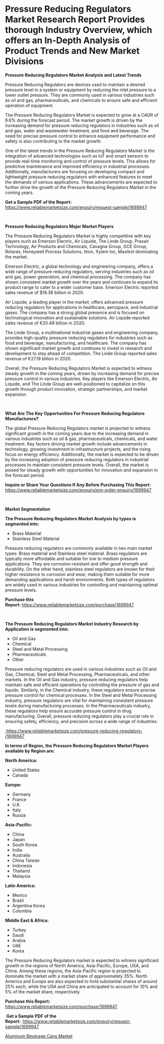 <p><h1>Pressure Reducing Regulators Market Research Report Provides thorough Industry Overview, which offers an In-Depth Analysis of Product Trends and New Market Divisions</h1></p><p><strong>Pressure Reducing Regulators Market Analysis and Latest Trends</strong></p>
<p><p>Pressure Reducing Regulators are devices used to maintain a desired pressure level in a system or equipment by reducing the inlet pressure to a lower outlet pressure. They are commonly used in various industries such as oil and gas, pharmaceuticals, and chemicals to ensure safe and efficient operation of equipment.</p><p>The Pressure Reducing Regulators Market is expected to grow at a CAGR of 6.6% during the forecast period. The market growth is driven by the increasing demand for pressure reducing regulators in industries such as oil and gas, water and wastewater treatment, and food and beverage. The need for precise pressure control to enhance equipment performance and safety is also contributing to the market growth.</p><p>One of the latest trends in the Pressure Reducing Regulators Market is the integration of advanced technologies such as IoT and smart sensors to provide real-time monitoring and control of pressure levels. This allows for predictive maintenance and improved efficiency in industrial processes. Additionally, manufacturers are focusing on developing compact and lightweight pressure reducing regulators with enhanced features to meet the demands of various applications. These advancements are expected to further drive the growth of the Pressure Reducing Regulators Market in the coming years.</p></p>
<p><strong>Get a Sample PDF of the Report:&nbsp;</strong> <a href="https://www.reliablemarketsize.com/enquiry/request-sample/1699947">https://www.reliablemarketsize.com/enquiry/request-sample/1699947</a></p>
<p>&nbsp;</p>
<p><strong>Pressure Reducing Regulators Major Market Players</strong></p>
<p><p>The Pressure Reducing Regulators Market is highly competitive with key players such as Emerson Electric, Air Liquide, The Linde Group, Praxair Technology, Air Products and Chemicals, Cavagna Group, GCE Group, Rotarex, Honeywell Process Solutions, Itron, Xylem Inc, Maxitrol dominating the market.</p><p>Emerson Electric, a global technology and engineering company, offers a wide range of pressure reducing regulators, serving industries such as oil and gas, power generation, and chemical processing. The company has shown consistent market growth over the years and continues to expand its product range to cater to a wider customer base. Emerson Electric reported sales revenue of $18.36 billion in 2020.</p><p>Air Liquide, a leading player in the market, offers advanced pressure reducing regulators for applications in healthcare, aerospace, and industrial gases. The company has a strong global presence and is focused on technological innovation and sustainable solutions. Air Liquide reported sales revenue of €20.48 billion in 2020.</p><p>The Linde Group, a multinational industrial gases and engineering company, provides high-quality pressure reducing regulators for industries such as food and beverage, manufacturing, and healthcare. The company has shown significant market growth and continues to invest in research and development to stay ahead of competition. The Linde Group reported sales revenue of €27.19 billion in 2020.</p><p>Overall, the Pressure Reducing Regulators Market is expected to witness steady growth in the coming years, driven by increasing demand for precise pressure control in various industries. Key players like Emerson Electric, Air Liquide, and The Linde Group are well-positioned to capitalize on this growth through product innovation, strategic partnerships, and market expansion.</p></p>
<p>&nbsp;</p>
<p><strong>What Are The Key Opportunities For Pressure Reducing Regulators Manufacturers?</strong></p>
<p><p>The global Pressure Reducing Regulators market is projected to witness significant growth in the coming years due to the increasing demand in various industries such as oil & gas, pharmaceuticals, chemicals, and water treatment. Key factors driving market growth include advancements in technology, growing investment in infrastructure projects, and the rising focus on energy efficiency. Additionally, the market is expected to be driven by the increasing adoption of pressure reducing regulators in industrial processes to maintain consistent pressure levels. Overall, the market is poised for steady growth with opportunities for innovation and expansion in the forecast period.</p></p>
<p><strong>Inquire or Share Your Questions If Any Before Purchasing This Report:</strong> <a href="https://www.reliablemarketsize.com/enquiry/pre-order-enquiry/1699947">https://www.reliablemarketsize.com/enquiry/pre-order-enquiry/1699947</a></p>
<p>&nbsp;</p>
<p><strong>Market Segmentation</strong></p>
<p><strong>The Pressure Reducing Regulators Market Analysis by types is segmented into:</strong></p>
<p><ul><li>Brass Material</li><li>Stainless Steel Material</li></ul></p>
<p><p>Pressure reducing regulators are commonly available in two main market types: Brass material and Stainless steel material. Brass regulators are typically more affordable and suitable for low to medium pressure applications. They are corrosion-resistant and offer good strength and durability. On the other hand, stainless steel regulators are known for their higher resistance to corrosion and wear, making them suitable for more demanding applications and harsh environments. Both types of regulators are widely used in various industries for controlling and maintaining optimal pressure levels.</p></p>
<p><strong>Purchase this Report:&nbsp;</strong><a href="https://www.reliablemarketsize.com/purchase/1699947">https://www.reliablemarketsize.com/purchase/1699947</a></p>
<p>&nbsp;</p>
<p><strong>The Pressure Reducing Regulators Market Industry Research by Application is segmented into:</strong></p>
<p><ul><li>Oil and Gas</li><li>Chemical</li><li>Steel and Metal Processing</li><li>Pharmaceuticals</li><li>Other</li></ul></p>
<p><p>Pressure reducing regulators are used in various industries such as Oil and Gas, Chemical, Steel and Metal Processing, Pharmaceuticals, and other markets. In the Oil and Gas industry, pressure reducing regulators help maintain safe and efficient operations by controlling the pressure of gas and liquids. Similarly, in the Chemical industry, these regulators ensure precise pressure control for chemical processes. In the Steel and Metal Processing industry, pressure regulators are vital for maintaining consistent pressure levels during manufacturing processes. In the Pharmaceuticals industry, these regulators help ensure accurate pressure control in drug manufacturing. Overall, pressure reducing regulators play a crucial role in ensuring safety, efficiency, and precision across a wide range of industries.</p></p>
<p><a href="https://www.reliablemarketsize.com/pressure-reducing-regulators-r1699947">&nbsp;https://www.reliablemarketsize.com/pressure-reducing-regulators-r1699947</a></p>
<p><strong>In terms of Region, the Pressure Reducing Regulators Market Players available by Region are:</strong></p>
<p>
    <p> <strong> North America: </strong>
        <ul>
            <li>United States</li>
            <li>Canada</li>
        </ul>
        </p> 
    <p> <strong> Europe: </strong>
        <ul>
            <li>Germany</li>
            <li>France</li>
            <li>U.K.</li>
            <li>Italy</li>
            <li>Russia</li>
        </ul>
        </p> 
    <p> <strong> Asia-Pacific: </strong>
        <ul>
            <li>China</li>
            <li>Japan</li>
            <li>South Korea</li>
            <li>India</li>
            <li>Australia</li>
            <li>China Taiwan</li>
            <li>Indonesia</li>
            <li>Thailand</li>
            <li>Malaysia</li>
        </ul>
        </p> 
    <p> <strong> Latin America: </strong>
        <ul>
            <li>Mexico</li>
            <li>Brazil</li>
            <li>Argentina Korea</li>
            <li>Colombia</li>
        </ul>
        </p> 
    <p> <strong> Middle East & Africa: </strong>
        <ul>
            <li>Turkey</li>
            <li>Saudi</li>
            <li>Arabia</li>
            <li>UAE</li>
            <li>Korea</li>
        </ul>
    </p>
    </p>
<p><p>The Pressure Reducing Regulators market is expected to witness significant growth in the regions of North America, Asia-Pacific, Europe, USA, and China. Among these regions, the Asia-Pacific region is projected to dominate the market with a market share of approximately 35%. North America and Europe are also expected to hold substantial shares of around 25% each, while the USA and China are anticipated to account for 10% and 5% of the market share, respectively.</p></p>
<p><strong>Purchase this Report: </strong><a href="https://www.reliablemarketsize.com/purchase/1699947">https://www.reliablemarketsize.com/purchase/1699947</a></p>
<p>&nbsp;<strong>Get a Sample PDF of the Report:&nbsp;&nbsp;</strong><a href="https://www.reliablemarketsize.com/enquiry/request-sample/1699947">https://www.reliablemarketsize.com/enquiry/request-sample/1699947</a></p>
<p><strong></strong></p>
<p><p><a href="https://medium.com/@nyahmertz1962/global-aluminum-beverage-cans-market-analysis-trends-forecasts-and-growth-opportunities-2024-6fd4324b9a65">Aluminum Beverage Cans Market</a></p></p>